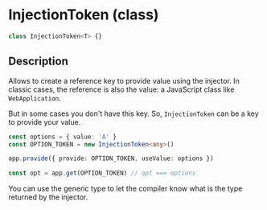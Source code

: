 # InjectionToken (class)

```ts
class InjectionToken<T> {}
```

## Description

Allows to create a reference key to provide value using the injector. In classic cases, the reference is also the value: a JavaScript class like `WebApplication`.

But in some cases you don't have this key. So, `InjectionToken` can be a key to provide your value.


```ts
const options = { value: 'A' }
const OPTION_TOKEN = new InjectionToken<any>()

app.provide({ provide: OPTION_TOKEN, useValue: options })

const opt = app.get(OPTION_TOKEN) // opt === options
```

You can use the generic type to let the compiler know what is the type returned by the injector.
